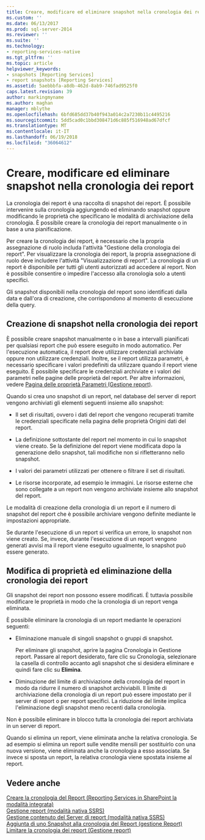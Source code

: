 ```yaml
---
title: Creare, modificare ed eliminare snapshot nella cronologia dei report | Microsoft Docs
ms.custom: ''
ms.date: 06/13/2017
ms.prod: sql-server-2014
ms.reviewer: ''
ms.suite: ''
ms.technology:
- reporting-services-native
ms.tgt_pltfrm: ''
ms.topic: article
helpviewer_keywords:
- snapshots [Reporting Services]
- report snapshots [Reporting Services]
ms.assetid: 5aebbbfa-a8db-462d-8ab9-746fad9525f0
caps.latest.revision: 39
author: markingmyname
ms.author: maghan
manager: mblythe
ms.openlocfilehash: 6bfd685dd37b40f943a014c2a7230b11c4495216
ms.sourcegitcommit: 5dd5cad0c1bbd308471d6c885f516948ad67dfcf
ms.translationtype: MT
ms.contentlocale: it-IT
ms.lasthandoff: 06/19/2018
ms.locfileid: "36064612"
---
```

# <a name="create-modify-and-delete-snapshots-in-report-history"></a>Creare, modificare ed eliminare snapshot nella cronologia dei report
  La cronologia dei report è una raccolta di snapshot dei report. È possibile intervenire sulla cronologia aggiungendo ed eliminando snapshot oppure modificando le proprietà che specificano le modalità di archiviazione della cronologia. È possibile creare la cronologia dei report manualmente o in base a una pianificazione.  
  
 Per creare la cronologia dei report, è necessario che la propria assegnazione di ruolo includa l'attività "Gestione della cronologia dei report". Per visualizzare la cronologia dei report, la propria assegnazione di ruolo deve includere l'attività "Visualizzazione di report". La cronologia di un report è disponibile per tutti gli utenti autorizzati ad accedere al report. Non è possibile consentire o impedire l'accesso alla cronologia solo a utenti specifici.  
  
 Gli snapshot disponibili nella cronologia del report sono identificati dalla data e dall'ora di creazione, che corrispondono al momento di esecuzione della query.  
  
## <a name="creating-snapshots-in-report-history"></a>Creazione di snapshot nella cronologia dei report  
 È possibile creare snapshot manualmente o in base a intervalli pianificati per qualsiasi report che può essere eseguito in modo automatico. Per l'esecuzione automatica, il report deve utilizzare credenziali archiviate oppure non utilizzare credenziali. Inoltre, se il report utilizza parametri, è necessario specificare i valori predefiniti da utilizzare quando il report viene eseguito. È possibile specificare le credenziali archiviate e i valori dei parametri nelle pagine delle proprietà del report. Per altre informazioni, vedere [Pagina delle proprietà Parametri &#40;Gestione report&#41;](../parameters-properties-page-report-manager.md).  
  
 Quando si crea uno snapshot di un report, nel database del server di report vengono archiviati gli elementi seguenti insieme allo snapshot:  
  
-   Il set di risultati, ovvero i dati del report che vengono recuperati tramite le credenziali specificate nella pagina delle proprietà Origini dati del report.  
  
-   La definizione sottostante del report nel momento in cui lo snapshot viene creato. Se la definizione del report viene modificata dopo la generazione dello snapshot, tali modifiche non si rifletteranno nello snapshot.  
  
-   I valori dei parametri utilizzati per ottenere o filtrare il set di risultati.  
  
-   Le risorse incorporate, ad esempio le immagini. Le risorse esterne che sono collegate a un report non vengono archiviate insieme allo snapshot del report.  
  
 Le modalità di creazione della cronologia di un report e il numero di snapshot del report che è possibile archiviare vengono definite mediante le impostazioni appropriate.  
  
 Se durante l'esecuzione di un report si verifica un errore, lo snapshot non viene creato. Se, invece, durante l'esecuzione di un report vengono generati avvisi ma il report viene eseguito ugualmente, lo snapshot può essere generato.  
  
## <a name="modifying-properties-and-deleting-report-history"></a>Modifica di proprietà ed eliminazione della cronologia dei report  
 Gli snapshot dei report non possono essere modificati. È tuttavia possibile modificare le proprietà in modo che la cronologia di un report venga eliminata.  
  
 È possibile eliminare la cronologia di un report mediante le operazioni seguenti:  
  
-   Eliminazione manuale di singoli snapshot o gruppi di snapshot.  
  
     Per eliminare gli snapshot, aprire la pagina Cronologia in Gestione report. Passare al report desiderato, fare clic su Cronologia, selezionare la casella di controllo accanto agli snapshot che si desidera eliminare e quindi fare clic su **Elimina**.  
  
-   Diminuzione del limite di archiviazione della cronologia del report in modo da ridurre il numero di snapshot archiviabili. Il limite di archiviazione della cronologia di un report può essere impostato per il server di report o per report specifici. La riduzione del limite implica l'eliminazione degli snapshot meno recenti dalla cronologia.  
  
 Non è possibile eliminare in blocco tutta la cronologia dei report archiviata in un server di report.  
  
 Quando si elimina un report, viene eliminata anche la relativa cronologia. Se ad esempio si elimina un report sulle vendite mensili per sostituirlo con una nuova versione, viene eliminata anche la cronologia a esso associata. Se invece si sposta un report, la relativa cronologia viene spostata insieme al report.  
  
## <a name="see-also"></a>Vedere anche  
 [Creare la cronologia del Report &#40;Reporting Services in SharePoint la modalità integrata&#41;](create-report-history-reporting-services-in-sharepoint-integrated-mode.md)   
 [Gestione report &#40;modalità nativa SSRS&#41;](../report-manager-ssrs-native-mode.md)   
 [Gestione contenuto del Server di report &#40;modalità nativa SSRS&#41;](report-server-content-management-ssrs-native-mode.md)   
 [Aggiunta di uno Snapshot alla cronologia del Report &#40;gestione Report&#41;](add-a-snapshot-to-report-history-report-manager.md)   
 [Limitare la cronologia dei report &#40;Gestione report&#41;](../reports/limit-report-history-report-manager.md)  
  
  